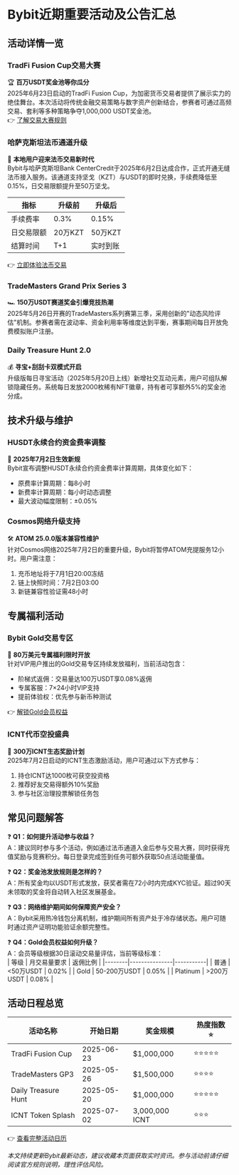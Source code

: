 # Bybit近期重要活动及公告汇总

## 活动详情一览

### TradFi Fusion Cup交易大赛
🏆 **百万USDT奖金池等你瓜分**  
2025年6月23日启动的TradFi Fusion Cup，为加密货币交易者提供了展示实力的绝佳舞台。本次活动将传统金融交易策略与数字资产创新结合，参赛者可通过高频交易、套利等多种策略争夺1,000,000 USDT奖金池。  
👉 [了解交易大赛规则](https://bit.ly/okx_welcome)  

### 哈萨克斯坦法币通道升级
🏦 **本地用户迎来法币交易新时代**  
Bybit与哈萨克斯坦Bank CenterCredit于2025年6月2日达成合作，正式开通无缝法币接入服务。该通道支持坚戈（KZT）与USDT的即时兑换，手续费降低至0.15%，日交易限额提升至50万坚戈。  

| 指标          | 升级前       | 升级后       |
|---------------|-------------|-------------|
| 手续费率       | 0.3%        | 0.15%       |
| 日交易限额     | 20万KZT     | 50万KZT     |
| 结算时间       | T+1         | 实时到账     |

👉 [立即体验法币交易](https://bit.ly/okx_welcome)  

### TradeMasters Grand Prix Series 3
🏎 **150万USDT赛道奖金引爆竞技热潮**  
2025年5月26日开赛的TradeMasters系列赛第三季，采用创新的"动态风险评估"机制。参赛者需在波动率、资金利用率等维度达到平衡，赛事期间每日开放免费模拟账户注册。  

### Daily Treasure Hunt 2.0
💰 **寻宝+刮刮卡双模式开启**  
升级版每日寻宝活动（2025年5月20日上线）新增社交互动元素，用户可组队解锁隐藏任务。系统每日发放2000枚稀有NFT徽章，持有者可享额外5%的奖金池分成。  

## 技术升级与维护

### HUSDT永续合约资金费率调整
📅 **2025年7月2日生效新规**  
Bybit宣布调整HUSDT永续合约资金费率计算周期，具体变化如下：  
- 原费率计算周期：每8小时  
- 新费率计算周期：每小时动态调整  
- 最大波动幅度限制：±0.05%  

### Cosmos网络升级支持
🛠 **ATOM 25.0.0版本兼容性维护**  
针对Cosmos网络2025年7月2日的重要升级，Bybit将暂停ATOM充提服务12小时。用户需注意：  
1. 充币地址将于7月1日20:00冻结  
2. 链上快照时间：7月2日03:00  
3. 新链兼容性验证需48小时  

## 专属福利活动

### Bybit Gold交易专区
💎 **80万美元专属福利限时开放**  
针对VIP用户推出的Gold交易专区持续发放福利，当前活动包含：  
- 阶梯式返佣：交易量达100万USDT享0.08%返佣  
- 专属客服：7×24小时VIP支持  
- 提前体验权：优先参与新币种测试  

👉 [解锁Gold会员权益](https://bit.ly/okx_welcome)  

### ICNT代币空投盛典
🎁 **300万ICNT生态奖励计划**  
2025年7月2日启动的ICNT生态激励活动，用户可通过以下方式参与：  
1. 持仓ICNT达1000枚可获空投资格  
2. 推荐好友交易得额外10%奖励  
3. 参与社区治理投票解锁任务包  

## 常见问题解答

❓ **Q1：如何提升活动参与收益？**  
A：建议同时参与多个活动，例如通过法币通道入金后参与交易大赛，同时获得充值奖励与竞赛积分。每日登录完成签到任务可额外获取50点活动能量值。

❓ **Q2：奖金池发放规则是怎样的？**  
A：所有奖金均以USDT形式发放，获奖者需在72小时内完成KYC验证。超过90天未领取的奖金将自动转入社区发展基金。

❓ **Q3：网络维护期间如何保障资产安全？**  
A：Bybit采用热冷钱包分离机制，维护期间所有资产处于冷存储状态。用户可随时通过资产证明功能验证余额完整性。

❓ **Q4：Gold会员权益如何升级？**  
A：会员等级根据30日滚动交易量评估，当前等级标准：  
| 等级   | 月交易量要求   | 返佣比例   |
|--------|---------------|-----------|
| 普通   | <50万USDT     | 0.02%     |
| Gold   | 50-200万USDT   | 0.05%     |
| Platinum | >200万USDT   | 0.08%     |

## 活动日程总览

| 活动名称                | 开始日期    | 奖金规模       | 热度指数 ⭐ |
|-----------------------|------------|---------------|-------------|
| TradFi Fusion Cup     | 2025-06-23 | $1,000,000    | ⭐⭐⭐⭐⭐     |
| TradeMasters GP3      | 2025-05-26 | $1,500,000    | ⭐⭐⭐⭐      |
| Daily Treasure Hunt   | 2025-05-20 | $1,000,000    | ⭐⭐⭐⭐⭐     |
| ICNT Token Splash     | 2025-07-02 | 3,000,000 ICNT| ⭐⭐⭐       |

👉 [查看完整活动日历](https://bit.ly/okx_welcome)  

*本文持续更新Bybit最新动态，建议收藏本页面获取实时资讯。参与活动前请仔细阅读官方规则说明，理性评估风险。*